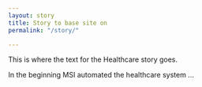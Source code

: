 ```yaml
---
layout: story
title: Story to base site on
permalink: "/story/"

---
```

This is where the text for the Healthcare story goes. 

In the beginning MSI automated the healthcare system ...